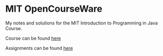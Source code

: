 # MIT OpenCourseWare

My notes and solutions for the MIT Introduction to Programming in Java Course.

Course can be found [here](https://ocw.mit.edu/courses/electrical-engineering-and-computer-science/6-092-introduction-to-programming-in-java-january-iap-2010/)

Assignments can be found [here](https://ocw.mit.edu/courses/electrical-engineering-and-computer-science/6-092-introduction-to-programming-in-java-january-iap-2010/assignments/)
